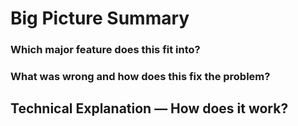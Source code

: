 # Big Picture Summary

### Which major feature does this fit into?
### What was wrong and how does this fix the problem?

## Technical Explanation — How does it work?


